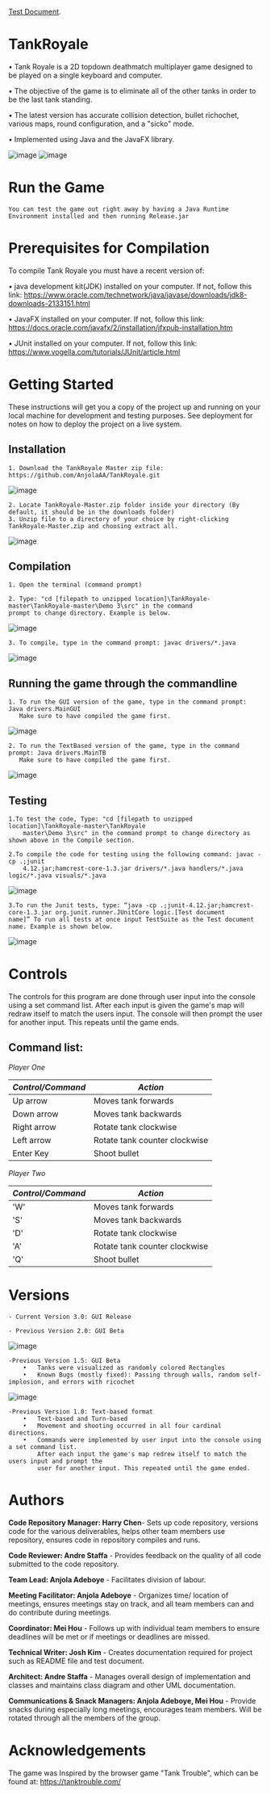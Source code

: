 [Test Document](https://github.com/AnjolaAA/TankRoyale/blob/master/Test%20Document.md).
# TankRoyale
•    Tank Royale is a 2D topdown deathmatch multiplayer game designed to be played on a single keyboard and computer.

•    The objective of the game is to eliminate all of the other tanks in order to be the last tank standing. 

•    The latest version has accurate collision detection, bullet richochet, various maps, round configuration, and a "sicko" mode.

•    Implemented using Java and the JavaFX library. 
 
  ![image](https://user-images.githubusercontent.com/45050947/55135240-bb85ec00-50f0-11e9-845f-a72cedeb0f32.png)
  ![image](https://user-images.githubusercontent.com/45050947/55135320-f38d2f00-50f0-11e9-8332-f0cfdc7086d1.png)

# Run the Game
    You can test the game out right away by having a Java Runtime Environment installed and then running Release.jar
    
# Prerequisites for Compilation
To compile Tank Royale you must have a recent version of:

•	java development kit(JDK) installed on your computer. If not, follow this link: 
https://www.oracle.com/technetwork/java/javase/downloads/jdk8-downloads-2133151.html

•	JavaFX installed on your computer. If not, follow this link:  
https://docs.oracle.com/javafx/2/installation/jfxpub-installation.htm

•	JUnit installed on your computer. If not, follow this link:  
https://www.vogella.com/tutorials/JUnit/article.html


# Getting Started 
  These instructions will get you a copy of the project up and running on your local machine for development and testing purposes. See deployment for notes on how to deploy the project on a live system.
  
  ## Installation 
    1. Download the TankRoyale Master zip file: https://github.com/AnjolaAA/TankRoyale.git
   ![image](https://user-images.githubusercontent.com/45050947/53202462-c0ccb400-35e3-11e9-87d7-69156973d394.png)
    
    2. Locate TankRoyale-Master.zip folder inside your directory (By default, it should be in the downloads folder)
    3. Unzip file to a directory of your choice by right-clicking TankRoyale-Master.zip and choosing extract all. 
   ![image](https://user-images.githubusercontent.com/45050947/53202374-83682680-35e3-11e9-9983-e4843f387164.png)
    
  ## Compilation
    1. Open the terminal (command prompt) 
    
    2. Type: "cd [filepath to unzipped location]\TankRoyale-master\TankRoyale-master\Demo 3\src" in the command 
    prompt to change directory. Example is below.     
   ![image](https://user-images.githubusercontent.com/45050947/55134671-13bbee80-50ef-11e9-8feb-4f72efdd2eb5.png)
   
    3. To compile, type in the command prompt: javac drivers/*.java
   ![image](https://user-images.githubusercontent.com/45050947/55134686-1e768380-50ef-11e9-89c3-67448bc68577.png)
   
   ## Running the game through the commandline
    1. To run the GUI version of the game, type in the command prompt: Java drivers.MainGUI
       Make sure to have compiled the game first.
   ![image](https://user-images.githubusercontent.com/45050947/55134699-28988200-50ef-11e9-940e-3151798ecb00.png)
   
    2. To run the TextBased version of the game, type in the command prompt: Java drivers.MainTB
       Make sure to have compiled the game first.
   ![image](https://user-images.githubusercontent.com/45050947/55135406-33541680-50f1-11e9-8f74-0264bf613963.png)

   
   ## Testing
    1.To test the code, Type: "cd [filepath to unzipped location]\TankRoyale-master\TankRoyale
        master\Demo 3\src" in the command prompt to change directory as shown above in the Compile section.

    2.To compile the code for testing using the following command: javac -cp .;junit
        4.12.jar;hamcrest-core-1.3.jar drivers/*.java handlers/*.java logic/*.java visuals/*.java 
   ![image](https://user-images.githubusercontent.com/45050947/55151447-e7669900-5113-11e9-8f4a-3d2ebc818c79.png)
 
    3.To run the Junit tests, type: “java -cp .;junit-4.12.jar;hamcrest-core-1.3.jar org.junit.runner.JUnitCore logic.[Test document        name]” To run all tests at once input TestSuite as the Test document name. Example is shown below.
   ![image](https://user-images.githubusercontent.com/45050947/55151471-f51c1e80-5113-11e9-84b0-fb2fb3f912ee.png)
 


# Controls
  The controls for this program are done through user input into the console using a set command list. After each input is given the game's map will redraw itself to match the users input. The console will then prompt the user for another input. This repeats until the game ends.
  
  ## Command list:
  _Player One_
  
  _Control/Command_     | _Action_         
  --------------------- | -------------
  Up arrow              | Moves tank forwards
  Down arrow            | Moves tank backwards
  Right arrow           | Rotate tank clockwise
  Left arrow            | Rotate tank counter clockwise
  Enter Key             | Shoot bullet
  
  _Player Two_
  
  _Control/Command_     | _Action_         
  --------------------- | -------------
  'W'                   | Moves tank forwards
  'S'                   | Moves tank backwards
  'D'                   | Rotate tank clockwise
  'A'                   | Rotate tank counter clockwise
  'Q'                   | Shoot bullet
  

 # Versions
    - Current Version 3.0: GUI Release
    
    - Previous Version 2.0: GUI Beta
    
   ![image](https://user-images.githubusercontent.com/45050947/55134763-541b6c80-50ef-11e9-9b9d-a9a0338e3c0f.png)
   
    -Previous Version 1.5: GUI Beta
        •   Tanks were visualized as randomly colored Rectangles
        •   Known Bugs (mostly fixed): Passing through walls, random self-implosion, and errors with ricochet

   ![image](https://user-images.githubusercontent.com/45050947/55135503-731afe00-50f1-11e9-8bb5-422b64bf5ebe.png)
   
    -Previous Version 1.0: Text-based format   
        •   Text-based and Turn-based
        •	Movement and shooting occurred in all four cardinal directions. 
        •	Commands were implemented by user input into the console using a set command list. 
            After each input the game's map redrew itself to match the users input and prompt the 
            user for another input. This repeated until the game ended.       
            

    
# Authors
**Code Repository Manager: Harry Chen**- Sets up code repository, versions code for the various deliverables, helps other team members use repository, ensures code in repository compiles and runs.

**Code Reviewer: Andre Staffa** - Provides feedback on the quality of all code submitted to the code repository. 

**Team Lead: Anjola Adeboye** - Facilitates division of labour.

**Meeting Facilitator: Anjola Adeboye** - Organizes time/ location of meetings, ensures meetings stay on track, and all team members can and do contribute during meetings.

**Coordinator: Mei Hou** - Follows up with individual team members to ensure deadlines will be met or if meetings or deadlines are missed.

**Technical Writer: Josh Kim** - Creates documentation required for project such as README file and test document. 

**Architect: Andre Staffa** - Manages overall design of implementation and classes and maintains class diagram and other UML documentation. 

**Communications & Snack Managers: Anjola Adeboye, Mei Hou** - Provide snacks during especially long meetings, encourages team members. Will be rotated through all the members of the group. 


# Acknowledgements
The game was Inspired by the browser game "Tank Trouble", which can be found at: https://tanktrouble.com/
